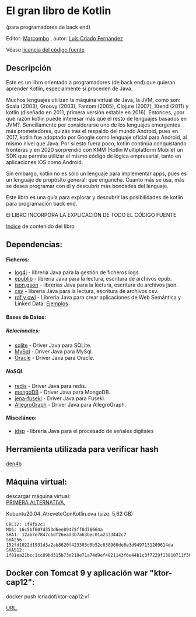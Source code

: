 # El gran libro de Kotlin
(para programadores de back end)

Editor: [Marcombo](https://www.marcombo.com/)
, autor: [Luis Criado Fernández](http://luis.criado.online/)

Véase [licencia del código fuente](LICENSE.txt)

## Descripción

Este es un libro orientado a programadores (de back end) que quieran aprender Kotlin, especialmente si proceden de Java.

Muchos lenguajes utilizan la máquina virtual de Java, la JVM, como son: Scala (2003), Groovy (2003), Fantom (2005), Clojure (2007), Xtend (2011) y kotlin (diseñado en 2011, primera versión estable en 2016). Entonces, ¿por qué razón kotlin puede interesar más que el resto de lenguajes basados en JVM?. Sencillamente por considerarse uno de los lenguajes emergentes más prometedores, quizás tras el respaldo del mundo Android, pues en 2017, kotlin fue adoptado por Google como lenguaje oficial para Android, al mismo nivel que Java.  Por si esto fuera poco, kotlin continúa conquistando fronteras y en 2020 sorprendió con KMM (Kotlin Multiplatform Mobile) un SDK que permite utilizar el mismo código de lógica empresarial, tanto en aplicaciones iOS como Android.

Sin embargo, kotlin no es sólo un lenguaje para implementar apps, pues es un lenguaje de propósito general; que engancha. Cuanto más se usa, más se desea programar con él y descubrir más bondades del lenguaje. 

Este libro es una guía para explorar y descubrir las posibilidades de kotlin para programación back end.

El LIBRO INCORPORA LA EXPLICACIÓN DE TODO EL CÓDIGO FUENTE <br>

[Indice](indice.md) de contenido del libro



## Dependencias:


#### Ficheros:
- [log4j](https://github.com/apache/logging-log4j2/tree/master/log4j-api) - libreria Java para la gestión de ficheros logs.
- [epublib](https://github.com/psiegman/epublib) - libreria Java para la lectura, escritura de archivos epub.
- [json](https://mvnrepository.com/artifact/org.json/json/1.2.60),[gson](https://mvnrepository.com/artifact/com.google.code.gson/gson) - librerias Java para la lectura, escritura de archivos json.
- [csv](https://mvnrepository.com/artifact/com.opencsv/opencsv) - libreria Java para la lectura, escritura de archivos csv.
- [rdf y owl](https://jena.apache.org/index.html) - Libreria Java para crear aplicaciones de Web Semántica y Linked Data. 
  [Ejemplos](https://github.com/castagna/jena-examples/tree/master/src/main/java/org/apache/jena/examples)

#### Bases de Datos:
##### Relacionales:
- [sqlite](https://mvnrepository.com/artifact/org.xerial/sqlite-jdbc) - Driver Java para SQLite.
- [MySql](https://mvnrepository.com/artifact/mysql/mysql-connector-java) - Driver Java para MySql.
- [Oracle](https://mvnrepository.com/artifact/com.oracle.database.jdbc/ojdbc8) - Driver Java para Oracle.

##### NoSQL
- [redis](https://mvnrepository.com/artifact/redis.clients/jedis) - Driver Java para redis.
- [mongoDB](https://mvnrepository.com/artifact/org.mongodb/mongo-java-driver) -  Driver Java para MongoDB.
- [jena-fuseki](https://mvnrepository.com/artifact/org.apache.jena/jena-fuseki-server)  - Driver Java para Fuseki.
- [AllegroGraph](https://mvnrepository.com/artifact/com.franz/agraph-java-client) - Driver Java para AllegroGraph.

#### Misceláneo:
- [jdsp](https://github.com/psambit9791/jDSP) - libreria Java para el procesado de señales digitales



## Herramienta utilizada para verificar hash
[den4b](http://www.den4b.com/)

## Máquina virtual:
descargar máquina virtual:  
[PRIMERA ALTERNATIVA](https://drive.google.com/file/d/1-BIkKU7vMwF3mX4UWgIzu4HaW-a-KjPq/view?usp=sharing), 

Kubuntu20.04_AtreveteConKotlin.ova (size: 5,62 GB)

    CRC32: 1f9fa2c1
    MD5: 16c5bf607d353d6ee89475ff8d76664a
    SHA1: 12ab7e7847c6df26ead3b7a63bec01a2333442c7
    SHA256: 152fd1022d1931d3a2ab8620f423303d0b52c638960de8e3d9497131209614da
    SHA512: 1f81ea21bcc1cc89bd315b73e218e71a74d9ef4821143f6e44b1c3f7229f13810711f30da7e67982f7d2e513638f6a2ed6801f403a90338adba360ea17967355

## Docker con Tomcat 9 y aplicación war "ktor-cap12":
docker push lcriadof/ktor-cap12:v1

[URL]([https://drive.google.com/file/d/1mh1OXmO0LWq2aAprGYsbQQscIT4TricW/view?usp=sharing](https://hub.docker.com/r/lcriadof/ktor-cap12)), 


